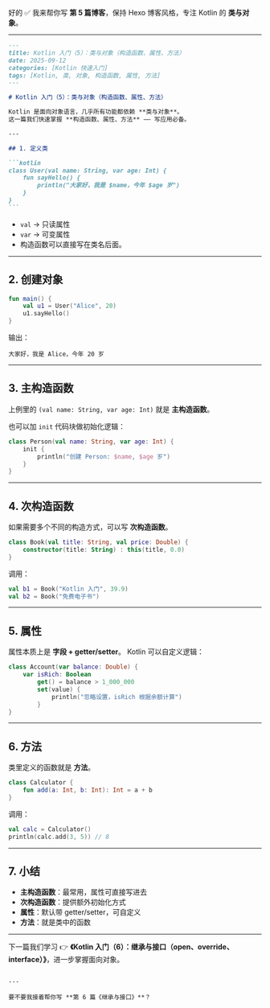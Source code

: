好的 ✅ 我来帮你写 **第 5 篇博客**，保持 Hexo 博客风格，专注 Kotlin 的 **类与对象**。

---

````markdown
---
title: Kotlin 入门（5）：类与对象（构造函数、属性、方法）
date: 2025-09-12
categories: [Kotlin 快速入门]
tags: [Kotlin, 类, 对象, 构造函数, 属性, 方法]
---

# Kotlin 入门（5）：类与对象（构造函数、属性、方法）

Kotlin 是面向对象语言，几乎所有功能都依赖 **类与对象**。  
这一篇我们快速掌握 **构造函数、属性、方法** —— 写应用必备。

---

## 1. 定义类

```kotlin
class User(val name: String, var age: Int) {
    fun sayHello() {
        println("大家好，我是 $name，今年 $age 岁")
    }
}
```
````

- `val` → 只读属性
- `var` → 可变属性
- 构造函数可以直接写在类名后面。

---

## 2. 创建对象

```kotlin
fun main() {
    val u1 = User("Alice", 20)
    u1.sayHello()
}
```

输出：

```
大家好，我是 Alice，今年 20 岁
```

---

## 3. 主构造函数

上例里的 `(val name: String, var age: Int)` 就是 **主构造函数**。

也可以加 `init` 代码块做初始化逻辑：

```kotlin
class Person(val name: String, var age: Int) {
    init {
        println("创建 Person: $name, $age 岁")
    }
}
```

---

## 4. 次构造函数

如果需要多个不同的构造方式，可以写 **次构造函数**。

```kotlin
class Book(val title: String, val price: Double) {
    constructor(title: String) : this(title, 0.0)
}
```

调用：

```kotlin
val b1 = Book("Kotlin 入门", 39.9)
val b2 = Book("免费电子书")
```

---

## 5. 属性

属性本质上是 **字段 + getter/setter**。
Kotlin 可以自定义逻辑：

```kotlin
class Account(var balance: Double) {
    var isRich: Boolean
        get() = balance > 1_000_000
        set(value) {
            println("忽略设置，isRich 根据余额计算")
        }
}
```

---

## 6. 方法

类里定义的函数就是 **方法**。

```kotlin
class Calculator {
    fun add(a: Int, b: Int): Int = a + b
}
```

调用：

```kotlin
val calc = Calculator()
println(calc.add(3, 5)) // 8
```

---

## 7. 小结

- **主构造函数**：最常用，属性可直接写进去
- **次构造函数**：提供额外初始化方式
- **属性**：默认带 getter/setter，可自定义
- **方法**：就是类中的函数

---

下一篇我们学习 👉 **《Kotlin 入门（6）：继承与接口（open、override、interface）》**，进一步掌握面向对象。

```

---

要不要我接着帮你写 **第 6 篇《继承与接口》**？
```
